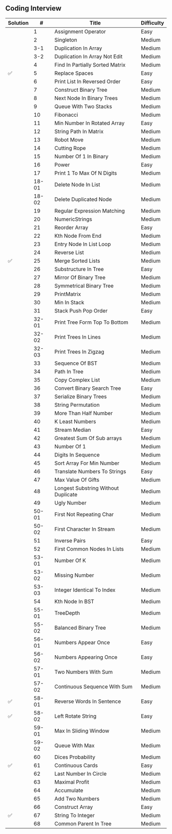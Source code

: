 
## Coding Interview

| Solution    | #    | Title    | Difficulty |
| ----------- | -----|--------------------------------------|----------- |
|             | 1    | Assignment Operator                  | Easy       |
|             | 2    | Singleton                            | Medium     |
|             | 3-1  | Duplication In Array                 | Medium     |
|             | 3-2  | Duplication In Array Not Edit        | Medium     |
|             | 4    | Find In Partially Sorted Matrix      | Medium     |
|      ✅       | 5    | Replace Spaces                       | Easy     |
|             | 6    | Print List In Reversed Order         | Easy       |
|             | 7    | Construct Binary Tree                | Medium     |
|             | 8    | Next Node In Binary Trees            | Medium     |
|             | 9    | Queue With Two Stacks                | Medium     |
|             | 10   | Fibonacci                            | Medium     |
|             | 11   | Min Number In Rotated Array          | Easy       |
|             | 12    | String Path In Matrix               | Medium     |
|             | 13    | Robot Move                          | Medium     |
|             | 14    | Cutting Rope                        | Medium     |
|             | 15    | Number Of 1 In Binary               | Medium     |
|             | 16    | Power                               | Easy       |
|             | 17    | Print 1 To Max Of N Digits          | Medium     |
|             | 18-01 | Delete Node In List                 | Medium     |
|             | 18-02 | Delete Duplicated Node              | Medium     |
|             | 19    | Regular Expression Matching         | Medium     |
|             | 20    | NumericStrings                      | Medium     |
|             | 21    | Reorder Array                       | Easy       |
|             | 22    | Kth Node From End                   | Medium     |
|             | 23    | Entry Node In List Loop             | Medium     |
|             | 24    | Reverse List                        | Medium     |
|       ✅      | 25    | Merge Sorted Lists                  | Medium     |
|             | 26    | Substructure In Tree                | Easy       |
|             | 27    | Mirror Of Binary Tree               | Medium     |
|             | 28    | Symmetrical Binary Tree             | Medium     |
|             | 29    | PrintMatrix                         | Medium     |
|             | 30    | Min In Stack                        | Medium     |
|             | 31    | Stack Push Pop Order                | Easy       |
|             | 32-01 | Print Tree Form Top To Bottom       | Medium     |
|             | 32-02 | Print Trees In Lines                | Medium     |
|             | 32-03 | Print Trees In Zigzag               | Medium     |
|             | 33    | Sequence Of BST                     | Medium     |
|             | 34    | Path In Tree                        | Medium     |
|             | 35    | Copy Complex List                   | Medium     |
|             | 36    | Convert Binary Search Tree          | Easy       |
|             | 37    | Serialize Binary Trees              | Medium     |
|             | 38    | String Permutation                  | Medium     |
|             | 39    | More Than Half Number               | Medium     |
|             | 40    | K Least Numbers                     | Medium     |
|             | 41    | Stream Median                       | Easy       |
|             | 42    | Greatest Sum Of Sub arrays          | Medium     |
|             | 43    | Number Of 1                         | Medium     |
|             | 44    | Digits In Sequence                  | Medium     |
|             | 45    | Sort Array For Min Number           | Medium     |
|             | 46    | Translate Numbers To Strings        | Easy       |
|             | 47    | Max Value Of Gifts                  | Medium     |
|             | 48    | Longest Substring Without Duplicate | Medium     |
|             | 49    | Ugly Number                         | Medium     |
|             | 50-01 | First Not Repeating Char            | Medium     |
|             | 50-02 | First Character In Stream           | Medium     |
|             | 51    | Inverse Pairs                       | Easy       |
|             | 52    | First Common Nodes In Lists         | Medium     |
|             | 53-01 | Number Of K                         | Medium     |
|             | 53-02 | Missing Number                      | Medium     |
|             | 53-03 | Integer Identical To Index          | Medium     |
|             | 54    | Kth Node In BST                     | Medium     |
|             | 55-01 | TreeDepth                           | Medium     |
|             | 55-02 | Balanced Binary Tree                | Medium     |
|             | 56-01 | Numbers Appear Once                 | Easy       |
|             | 56-02 | Numbers Appearing Once              | Easy       |
|             | 57-01 | Two Numbers With Sum                | Medium     |
|             | 57-02 | Continuous Sequence With Sum        | Medium     |
|      ✅       | 58-01 | Reverse Words In Sentence           | Easy     |
|      ✅       | 58-02 | Left Rotate String                  | Easy     |
|             | 59-01 | Max In Sliding Window               | Medium     |
|             | 59-02 | Queue With Max                      | Medium     |
|             | 60    | Dices Probability                   | Medium     |
|      ✅       | 61    | Continuous Cards                    | Easy       |
|             | 62    | Last Number In Circle               | Medium     |
|             | 63    | Maximal Profit                      | Medium     |
|             | 64    | Accumulate                          | Medium     |
|             | 65    | Add Two Numbers                     | Medium     |
|             | 66    | Construct Array                     | Easy       |
|       ✅      | 67    | String To Integer                   | Medium     |
|             | 68    | Common Parent In Tree               | Medium     |
